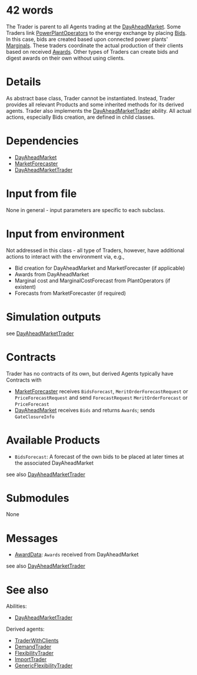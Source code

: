 # 42 words

The Trader is parent to all Agents trading at the [DayAheadMarket](./DayAheadMarket.md).
Some Traders link [PowerPlantOperators](./PowerPlantOperator.md) to the energy exchange by placing [Bids](../Comms/BidsAtTime.md).
In this case, bids are created based upon connected power plants' [Marginals](../Comms/MarginalsAtTime.md).
These traders coordinate the actual production of their clients based on received [Awards](../Comms/AwardData.md).
Other types of Traders can create bids and digest awards on their own without using clients.

# Details

As abstract base class, Trader cannot be instantiated.
Instead, Trader provides all relevant Products and some inherited methods for its derived agents.
Trader also implements the [DayAheadMarketTrader](../Abilities/DayAheadMarketTrader.md) ability.
All actual actions, especially Bids creation, are defined in child classes.

# Dependencies

* [DayAheadMarket](./DayAheadMarket.md)
* [MarketForecaster](./MarketForecaster.md)
* [DayAheadMarketTrader](../Abilities/DayAheadMarketTrader.md)

# Input from file

None in general - input parameters are specific to each subclass.

# Input from environment

Not addressed in this class - all type of Traders, however, have additional actions to interact with the environment via, e.g.,

* Bid creation for DayAheadMarket and MarketForecaster (if applicable)
* Awards from DayAheadMarket
* Marginal cost and MarginalCostForecast from PlantOperators (if existent)
* Forecasts from MarketForecaster (if required)

# Simulation outputs

see [DayAheadMarketTrader](../Abilities/DayAheadMarketTrader.md)

# Contracts

Trader has no contracts of its own, but derived Agents typically have Contracts with

* [MarketForecaster](./MarketForecaster.md) receives `BidsForecast`, `MeritOrderForecastRequest` or `PriceForecastRequest` and send `ForecastRequest` `MeritOrderForecast` or `PriceForecast`
* [DayAheadMarket](./DayAheadMarket.md) receives `Bids` and returns `Awards`; sends `GateClosureInfo`

# Available Products

* `BidsForecast`: A forecast of the own bids to be placed at later times at the associated DayAheadMarket

see also [DayAheadMarketTrader](../Abilities/DayAheadMarketTrader.md)

# Submodules

None

# Messages

* [AwardData](../Comms/AwardData.md): `Awards` received from DayAheadMarket

see also [DayAheadMarketTrader](../Abilities/DayAheadMarketTrader.md)

# See also

Abilities:

* [DayAheadMarketTrader](../Abilities/DayAheadMarketTrader.md)

Derived agents:

* [TraderWithClients](./TraderWithClients.md)
* [DemandTrader](./DemandTrader.md)
* [FlexibilityTrader](./FlexibilityTrader.md)
* [ImportTrader](./ImportTrader.md)
* [GenericFlexibilityTrader](./GenericFlexibilityTrader.md)